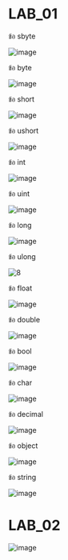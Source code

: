 # LAB_01 #

ข้อ sbyte 

![image](https://user-images.githubusercontent.com/92081596/168484941-76deaa9c-dbcb-4d2e-a313-61312df7b206.png)


ข้อ byte 

![image](https://user-images.githubusercontent.com/92081596/168484954-1958a335-7198-430c-a0f9-89c736f1e9a1.png)


ข้อ short 

![image](https://user-images.githubusercontent.com/92081596/168484996-b676d61a-13de-418b-b96c-2108ba8f3bf6.png)
      
ข้อ ushort 

![image](https://user-images.githubusercontent.com/92081596/168485022-1c19903f-24c2-43ff-ad45-f4adb8fa3758.png)

      
ข้อ int 

![image](https://user-images.githubusercontent.com/92081596/168485114-dbc624d5-1409-4f3d-8d6c-a4f53b8fd448.png)

      
ข้อ uint 
 
![image](https://user-images.githubusercontent.com/92081596/168485126-7ba20142-a175-452a-8070-c8866ee08039.png)


ข้อ long 

![image](https://user-images.githubusercontent.com/92081596/168485145-50a8ff44-d9b3-4ec3-b9ce-b810bc1d696a.png)

     
ข้อ ulong 

![8](https://user-images.githubusercontent.com/91675464/156406730-7d34b520-b60a-4728-94ba-9c296f0781d2.png)

ข้อ float 

![image](https://user-images.githubusercontent.com/92081596/168485159-145694a9-40d0-4bab-a61a-db02b2c27975.png)


ข้อ double 

![image](https://user-images.githubusercontent.com/92081596/168485169-f4eb46e0-537b-40eb-b0d8-160b92a42f99.png)


ข้อ bool

![image](https://user-images.githubusercontent.com/92081596/168485180-36cf18f4-d8e5-4da2-a1cb-56f278267db3.png)


ข้อ char

![image](https://user-images.githubusercontent.com/92081596/168485187-55f3e0bc-625b-4418-ad85-7f1195fcdc33.png)


ข้อ decimal 

![image](https://user-images.githubusercontent.com/92081596/168485243-ca47e12d-e36b-43ad-a6a9-a89142dff598.png)


ข้อ object 

![image](https://user-images.githubusercontent.com/92081596/168485265-5c6f84e8-de73-42aa-ac3f-6be9eacd48e6.png)


ข้อ string 

![image](https://user-images.githubusercontent.com/92081596/168485291-86b93eea-ba1b-403b-98c0-948ba9f8ac9e.png)


# LAB_02 #

![image](https://user-images.githubusercontent.com/92081596/168485302-e32f8e36-1de2-4c79-b2e2-86bf0e38dc1f.png)

